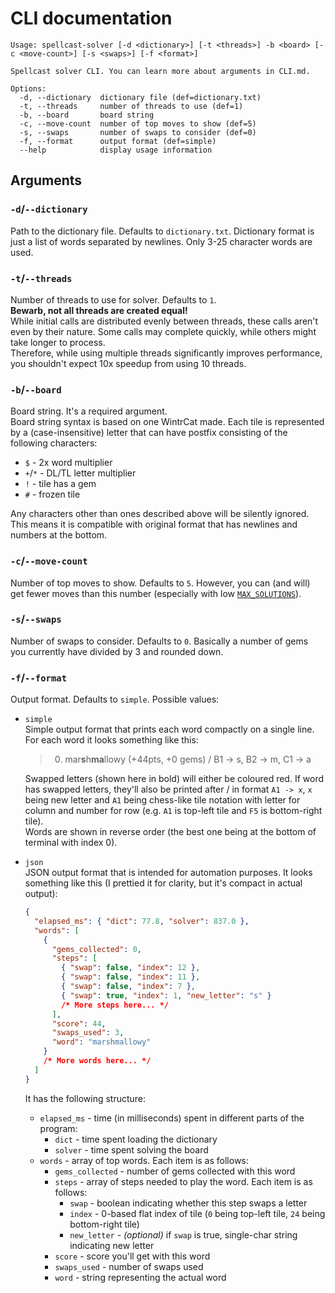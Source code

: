 # CLI documentation

```
Usage: spellcast-solver [-d <dictionary>] [-t <threads>] -b <board> [-c <move-count>] [-s <swaps>] [-f <format>]

Spellcast solver CLI. You can learn more about arguments in CLI.md.

Options:
  -d, --dictionary  dictionary file (def=dictionary.txt)
  -t, --threads     number of threads to use (def=1)
  -b, --board       board string
  -c, --move-count  number of top moves to show (def=5)
  -s, --swaps       number of swaps to consider (def=0)
  -f, --format      output format (def=simple)
  --help            display usage information
```

## Arguments

### `-d`/`--dictionary`

Path to the dictionary file. Defaults to `dictionary.txt`. Dictionary format is just a list of words separated by newlines. Only 3-25 character words are used.

### `-t`/`--threads`

Number of threads to use for solver. Defaults to `1`.  
**Bewarb, not all threads are created equal!**  
While initial calls are distributed evenly between threads, these calls aren't even by their nature.
Some calls may complete quickly, while others might take longer to process.  
Therefore, while using multiple threads significantly improves performance, you shouldn't expect 10x speedup from using 10 threads.

### `-b`/`--board`

Board string. It's a required argument.  
Board string syntax is based on one WintrCat made.
Each tile is represented by a (case-insensitive) letter that can have postfix consisting of the following characters:

- `$` - 2x word multiplier
- `+`/`*` - DL/TL letter multiplier
- `!` - tile has a gem
- `#` - frozen tile

Any characters other than ones described above will be silently ignored.
This means it is compatible with original format that has newlines and numbers at the bottom.

### `-c`/`--move-count`

Number of top moves to show. Defaults to `5`.
However, you can (and will) get fewer moves than this number (especially with low [`MAX_SOLUTIONS`](src/utils.rs#L5)).

### `-s`/`--swaps`

Number of swaps to consider. Defaults to `0`.
Basically a number of gems you currently have divided by 3 and rounded down.

### `-f`/`--format`

Output format. Defaults to `simple`.
Possible values:

- `simple`  
   Simple output format that prints each word compactly on a single line.
  For each word it looks something like this:

  > 0.  mar**s**h**ma**llowy (+44pts, +0 gems) / B1 -> s, B2 -> m, C1 -> a

  Swapped letters (shown here in bold) will either be coloured red.
  If word has swapped letters, they'll also be printed after / in format `A1 -> x`, `x` being new letter and `A1` being chess-like tile notation with letter for column and number for row (e.g. `A1` is top-left tile and `F5` is bottom-right tile).  
  Words are shown in reverse order (the best one being at the bottom of terminal with index 0).

- `json`  
   JSON output format that is intended for automation purposes.
  It looks something like this (I prettied it for clarity, but it's compact in actual output):

  ```json
  {
    "elapsed_ms": { "dict": 77.8, "solver": 837.0 },
    "words": [
      {
        "gems_collected": 0,
        "steps": [
          { "swap": false, "index": 12 },
          { "swap": false, "index": 11 },
          { "swap": false, "index": 7 },
          { "swap": true, "index": 1, "new_letter": "s" }
          /* More steps here... */
        ],
        "score": 44,
        "swaps_used": 3,
        "word": "marshmallowy"
      }
      /* More words here... */
    ]
  }
  ```

  It has the following structure:

  - `elapsed_ms` - time (in milliseconds) spent in different parts of the program:
    - `dict` - time spent loading the dictionary
    - `solver` - time spent solving the board
  - `words` - array of top words. Each item is as follows:
    - `gems_collected` - number of gems collected with this word
    - `steps` - array of steps needed to play the word. Each item is as follows:
      - `swap` - boolean indicating whether this step swaps a letter
      - `index` - 0-based flat index of tile (`0` being top-left tile, `24` being bottom-right tile)
      - `new_letter` - _(optional)_ if `swap` is true, single-char string indicating new letter
    - `score` - score you'll get with this word
    - `swaps_used` - number of swaps used
    - `word` - string representing the actual word
